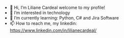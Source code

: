 - 👋 Hi, I’m Liliane Cardeal welcome to my profile!
- 👀 I’m interested in technology
- 🌱 I’m currently learning: Python, C# and Jira Software
- 📫 How to reach me, my linkedin: https://www.linkedin.com/in/lilianecardeal/


<!---
lilianecardeal/lilianecardeal is a ✨ special ✨ repository because its `README.md` (this file) appears on your GitHub profile.
You can click the Preview link to take a look at your changes.
--->
